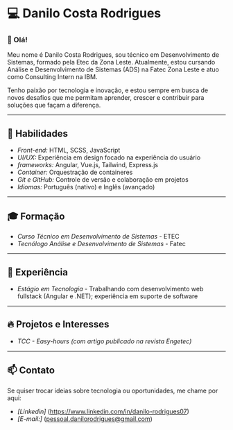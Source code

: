 # 💻 Danilo Costa Rodrigues  

### 👋 Olá!

Meu nome é Danilo Costa Rodrigues, sou técnico em Desenvolvimento de Sistemas, formado pela Etec da Zona Leste. Atualmente, estou cursando Análise e Desenvolvimento de Sistemas (ADS) na Fatec Zona Leste e atuo como Consulting Intern na IBM.

Tenho paixão por tecnologia e inovação, e estou sempre em busca de novos desafios que me permitam aprender, crescer e contribuir para soluções que façam a diferença.

---

## 🚀 Habilidades  

- *Front-end:* HTML, SCSS, JavaScript
- *UI/UX:* Experiência em design focado na experiência do usuário
- *frameworks:* Angular, Vue.js, Tailwind, Express.js
- *Container:* Orquestração de containeres
- *Git e GitHub:* Controle de versão e colaboração em projetos  
- *Idiomas:* Português (nativo) e Inglês (avançado)  

---

## 🎓 Formação  

- *Curso Técnico em Desenvolvimento de Sistemas* - ETEC  
- *Tecnólogo Análise e Desenvolvimento de Sistemas* - Fatec 

---

## 💼 Experiência  

- *Estágio em Tecnologia* - Trabalhando com desenvolvimento web fullstack (Angular e .NET); experiência em suporte de software

---

## 🔥 Projetos e Interesses  

- *TCC - Easy-hours (com artigo publicado na revista Engetec)*

---

## 📫 Contato  

Se quiser trocar ideias sobre tecnologia ou oportunidades, me chame por aqui:  

- *[Linkedin]* (https://www.linkedin.com/in/danilo-rodrigues07)
- *[E-mail:]* (pessoal.danilorodrigues@gmail.com)
